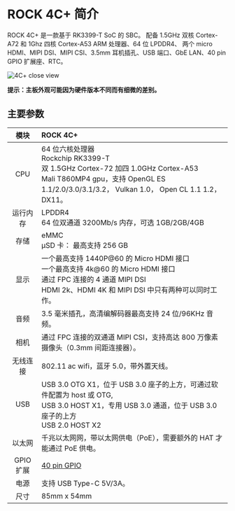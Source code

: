 ﻿---
sidebar_label: '概览'
sidebar_position: 3
---

# ROCK 4C+ 简介

ROCK 4C+ 是一款基于 RK3399-T SoC 的 SBC。
配备 1.5GHz 双核 Cortex-A72 和 1Ghz 四核 Cortex-A53 ARM 处理器、64 位 LPDDR4、 
两个 micro HDMI、MIPI DSI、MIPI CSI、3.5mm 耳机插孔、USB 端口、GbE LAN、40 pin GPIO 扩展座、RTC。

![4C+ close view](/img/rock4/rock4c+-closelook.webp)  

**提示：主板外观可能因为硬件版本不同而有细微的差别。**

## 主要参数

|模块|ROCK 4C+|
|:-:|:-|
|CPU|64 位六核处理器<br/>Rockchip RK3399-T<br/>双 1.5GHz Cortex-72 加四 1.0GHz Cortex-A53<br/>Mali T860MP4 gpu，支持 OpenGL ES 1.1/2.0/3.0/3.1/3.2， Vulkan 1.0， Open CL 1.1 1.2， DX11。|
|运行内存|LPDDR4<br/>64 位双通道 3200Mb/s 内存，可选 1GB/2GB/4GB|
|存储|eMMC<br/>μSD 卡： 最高支持 256 GB |
|显示|一个最高支持 1440P@60 的 Micro HDMI 接口<br/>一个最高支持 4k@60 的 Micro HDMI 接口<br/>通过 FPC 连接的 4 通道 MIPI DSI<br/>HDMI 2k、HDMI 4K 和 MIPI DSI 中只有两种可以同时工作。|
|音频|3.5 毫米插孔，高清编解码器最高支持 24 位/96KHz 音频。|
|相机|通过 FPC 连接的双通道 MIPI CSI，支持高达 800 万像素摄像头（0.3mm 间距连接器）。|
|无线连接|802.11 ac wifi，蓝牙 5.0，带外置天线。|
|USB|USB 3.0 OTG X1，位于 USB 3.0 座子的上方，可通过软件配置为 host 或 OTG,<br/>USB 3.0 HOST X1，专用 USB 3.0 通道，位于 USB 3.0 座子的上方<br/>USB 2.0 HOST X2|
|以太网|千兆以太网网，带以太网供电（PoE），需要额外的 HAT 才能通过 PoE 供电。|
|GPIO 扩展|[40 pin GPIO](../hardware/rock4c+-gpio)|
|电源|支持 USB Type-C 5V/3A。|
|尺寸|85mm x 54mm|
